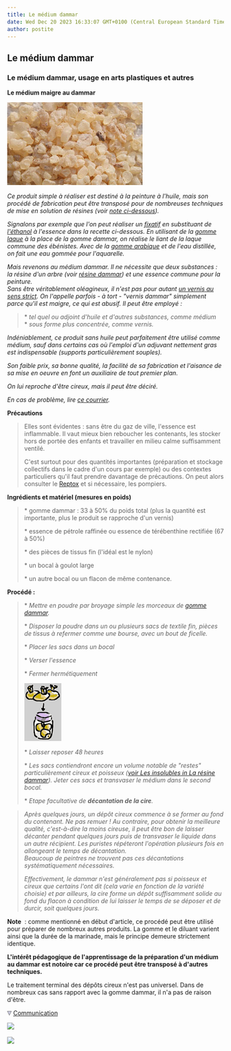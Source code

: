 ```yaml
---
title: Le médium dammar
date: Wed Dec 20 2023 16:33:07 GMT+0100 (Central European Standard Time)
author: postite
---
```


## Le médium dammar
### Le médium dammar, usage en arts plastiques et autres
 **Le médium maigre au dammar**  

![](images/dammarversionwebcopie.jpg)

_Ce produit simple à réaliser est destiné à la peinture à l'huile, mais son procédé de fabrication peut être transposé pour de nombreuses techniques de mise en solution de résines (voir [note ci-dessous](mediumdammar.html#note))._

_Signalons par exemple que l'on peut réaliser un [fixatif](fixatifs.html) en substituant de [l'éthanol](alcools.html#ethanolpur) à l'essence dans la recette ci-dessous. En utilisant de la [gomme laque](gommelaque.html) à la place de la gomme dammar, on réalise le liant de la laque commune des ébénistes. Avec de la [gomme arabique](gommearabaquar.html) et de l'eau distillée, on fait une eau gommée pour l'aquarelle._ 

_Mais revenons au médium dammar. Il ne nécessite que deux substances : la résine d'un arbre (voir [résine dammar](resinedammar.html)) et une essence commune pour la peinture.   
Sans être véritablement oléagineux, il n'est pas pour autant [un vernis au sens strict](vernis.html). On l'appelle parfois - à tort - "vernis dammar" simplement parce qu'il est maigre, ce qui est abusif. Il peut être employé :_

> \* _tel quel ou adjoint d'huile et d'autres substances, comme médium_  
> \* _sous forme plus concentrée, comme vernis._

_Indéniablement, ce produit sans huile peut parfaitement être utilisé comme médium, sauf dans certains cas où l'emploi d'un adjuvant nettement gras est indispensable (supports particulièrement souples)._

_Son faible prix, sa bonne qualité, la facilité de sa fabrication et l'aisance de sa mise en oeuvre en font un auxiliaire de tout premier plan._

_On lui reproche d'être cireux, mais il peut être déciré._

_En cas de problème, lire [ce courrier](courrierdeslecteurs2009a020.html#20090109gg)._

**Précautions**

> Elles sont évidentes : sans être du gaz de ville, l'essence est inflammable. Il vaut mieux bien reboucher les contenants, les stocker hors de portée des enfants et travailler en milieu calme suffisamment ventilé.
> 
> C'est surtout pour des quantités importantes (préparation et stockage collectifs dans le cadre d'un cours par exemple) ou des contextes particuliers qu'il faut prendre davantage de précautions. On peut alors consulter le [Reptox](liensutiles.html#csst) et si nécessaire, les pompiers.

**Ingrédients et matériel (mesures en poids)**

> \* gomme dammar : 33 à 50% du poids total (plus la quantité est importante, plus le produit se rapproche d'un vernis)
> 
> \* essence de pétrole raffinée ou essence de térébenthine rectifiée (67 à 50%)
> 
> \* des pièces de tissus fin (l'idéal est le nylon)
> 
> \* un bocal à goulot large
> 
> \* un autre bocal ou un flacon de même contenance.

**Procédé :**

> \* _Mettre en poudre par broyage simple les morceaux de [gomme dammar](resinedammar.html)._
> 
> \* _Disposer la poudre dans un ou plusieurs sacs de textile fin, pièces de tissus à refermer comme une bourse, avec un bout de ficelle._
> 
> \* _Placer les sacs dans un bocal_
> 
> \* _Verser l'essence_
> 
> \* _Fermer hermétiquement_
> 
> ![](images/prepadammaraquareduc.gif)
> 
> \* _Laisser reposer 48 heures_
> 
> \* _Les sacs contiendront encore un volume notable de "restes" particulièrement cireux et poisseux ([voir Les insolubles in La résine dammar](resinedammar.html#insolubles)). Jeter ces sacs et transvaser le médium dans le second bocal._
> 
> \* _Etape facultative de_ **_décantation de la cire_**_._

> _Après quelques jours, un dépôt cireux commence à se former au fond du contenant. Ne pas remuer ! Au contraire, pour obtenir la meilleure qualité, c'est-à-dire la moins cireuse, il peut être bon de laisser décanter pendant quelques jours puis de transvaser le liquide dans un autre récipient. Les puristes répéteront l'opération plusieurs fois en allongeant le temps de décantation.  
> Beaucoup de peintres ne trouvent pas ces décantations systématiquement nécessaires._
> 
> _Effectivement, le dammar n'est généralement pas si poisseux et cireux que certains l'ont dit (cela varie en fonction de la variété choisie) et par ailleurs, la cire forme un dépôt suffisamment solide au fond du flacon à condition de lui laisser le temps de se déposer et de durcir, soit quelques jours._

**Note**  : comme mentionné en début d'article, ce procédé peut être utilisé pour préparer de nombreux autres produits. La gomme et le diluant varient ainsi que la durée de la marinade, mais le principe demeure strictement identique. 

**L'intérêt pédagogique de l'apprentissage de la préparation d'un médium au dammar est notoire car ce procédé peut être transposé à d'autres techniques.**

Le traitement terminal des dépôts cireux n'est pas universel. Dans de nombreux cas sans rapport avec la gomme dammar, il n'a pas de raison d'être.



![](images/flechebas.gif) [Communication](http://www.artrealite.com/annonceurs.htm) 

[![](https://cbonvin.fr/sites/regie.artrealite.com/visuels/campagne1.png)](index-2.html#20131014)

![](https://cbonvin.fr/sites/regie.artrealite.com/visuels/campagne2.png)
